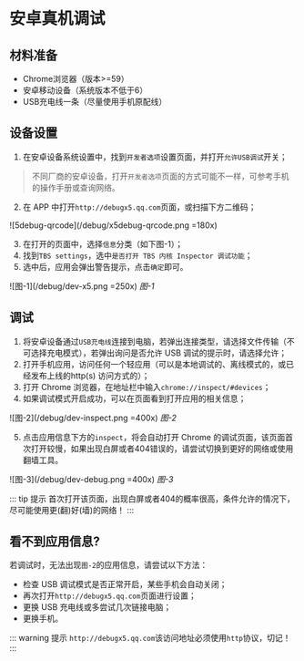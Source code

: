 # 安卓真机调试

## 材料准备

* Chrome浏览器（版本>=59）
* 安卓移动设备（系统版本不低于6）
* USB充电线一条（尽量使用手机原配线）

## 设备设置

1. 在安卓设备系统设置中，找到`开发者选项`设置页面，并打开`允许USB调试`开关；

> 不同厂商的安卓设备，打开`开发者选项`页面的方式可能不一样，可参考手机的操作手册或查询网络。

2. 在 APP 中打开`http://debugx5.qq.com`页面，或扫描下方二维码；

![5debug-qrcode](/debug/x5debug-qrcode.png =180x)


3. 在打开的页面中，选择`信息`分类（如下图-1）；
4. 找到`TBS settings`，选中`是否打开 TBS 内核 Inspector 调试功能`；
5. 选中后，应用会弹出警告提示，点击`确定`即可。

![图-1](/debug/dev-x5.png =250x)
<i>图-1</i>

## 调试

1. 将安卓设备通过`USB充电线`连接到电脑，若弹出连接类型，请选择文件传输（不可选择充电模式），若弹出询问是否允许 USB 调试的提示时，请选择允许；
2. 打开手机应用，访问任何一个轻应用（可以是本地调试的、离线模式的，或已经发布上线的http(s) 访问方式的）；
3. 打开 Chrome 浏览器，在地址栏中输入`chrome://inspect/#devices`；
4. 如果调试模式开启成功，可以在页面看到打开应用的相关信息；

![图-2](/debug/dev-inspect.png =400x)
<i>图-2</i>

5. 点击应用信息下方的`inspect`，将会自动打开 Chrome 的调试页面，该页面首次打开较慢，如果出现白屏或者404错误的，请尝试切换到更好的网络或使用翻墙工具。

![图-3](/debug/dev-debug.png =400x)
<i>图-3</i>

::: tip 提示
首次打开该页面，出现白屏或者404的概率很高，条件允许的情况下，尽可能使用更(翻)好(墙)的网络！
:::

## 看不到应用信息?

若调试时，无法出现`图-2`的应用信息，请尝试以下方法：

* 检查 USB 调试模式是否正常开启，某些手机会自动关闭；
* 再次打开`http://debugx5.qq.com`页面进行设置；
* 更换 USB 充电线或多尝试几次链接电脑；
* 更换手机。

::: warning 提示
`http://debugx5.qq.com`该访问地址必须使用`http`协议，切记！
:::